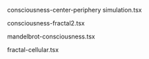 consciousness-center-periphery simulation.tsx

consciousness-fractal2.tsx

mandelbrot-consciousness.tsx

fractal-cellular.tsx
